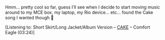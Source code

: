Hmm&#8230; pretty cool so far, guess I&#8217;ll see when I decide to start moving music around to my MCE box, my laptop, my Rio device&#8230; etc&#8230; found the Cake song I wanted though 🙂

<div class="media">
  [Listening to: Short Skirt/Long Jacket/Album Version &#8211; <a href="http://www.windowsmedia.com/mg/search.asp?srch=CAKE">CAKE</a> &#8211; Comfort Eagle (03:24)]
</div>
